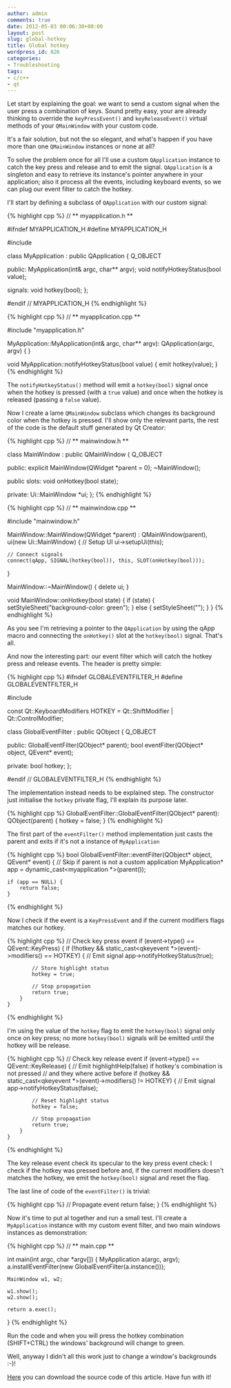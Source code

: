 ```yaml
---
author: admin
comments: true
date: 2012-05-03 00:06:30+00:00
layout: post
slug: global-hotkey
title: Global hotkey
wordpress_id: 826
categories:
- Troubleshooting
tags:
- c/c++
- qt
---
```


Let start by explaining the goal: we want to send a custom signal when the user press a combination of keys. Sound pretty easy, your are already thinking to override the `keyPressEvent()` and `keyReleaseEvent()` virtual methods of your `QMainWindow` with your custom code.

It's a fair solution, but not the so elegant, and what's happen if you have more than one `QMainWindow` instances or none at all?

<!--more-->

To solve the problem once for all I'll use a custom `QApplication` instance to catch the key press and release and to emit the signal. `QApplication` is a singleton and easy to retrieve its instance's pointer anywhere in your application; also it process all the events, including keyboard events, so we can plug our event filter to catch the hotkey.

I'll start by defining a subclass of `QApplication` with our custom signal:

{% highlight cpp %}
// ** myapplication.h **

#ifndef MYAPPLICATION_H
#define MYAPPLICATION_H

#include <qapplication>

class MyApplication : public QApplication
{
    Q_OBJECT

public:
    MyApplication(int& argc, char** argv);
    void notifyHotkeyStatus(bool value);

signals:
    void hotkey(bool);
};

#endif // MYAPPLICATION_H
{% endhighlight %}


{% highlight cpp %}
// ** myapplication.cpp **

#include "myapplication.h"


MyApplication::MyApplication(int& argc, char** argv):
    QApplication(argc, argv)
{
}


void MyApplication::notifyHotkeyStatus(bool value) {
    emit hotkey(value);
}
{% endhighlight %}

The `notifyHotkeyStatus()` method will emit a `hotkey(bool)` signal once when the hotkey is pressed (with a `true` value) and once when the hotkey is released (passing a `false` value).

Now I create a lame `QMainWindow` subclass which changes its background color when the hotkey is pressed. I'll show only the relevant parts, the rest of the code is the default stuff generated by Qt Creator:

{% highlight cpp %}
// ** mainwindow.h **

class MainWindow : public QMainWindow
{
    Q_OBJECT

public:
    explicit MainWindow(QWidget *parent = 0);
    ~MainWindow();

public slots:
    void onHotkey(bool state);

private:
    Ui::MainWindow *ui;
};
{% endhighlight %}


{% highlight cpp %}
// ** mainwindow.cpp **

#include "mainwindow.h"


MainWindow::MainWindow(QWidget *parent) :
    QMainWindow(parent),
    ui(new Ui::MainWindow)
{
    // Setup UI
    ui->setupUi(this);

    // Connect signals
    connect(qApp, SIGNAL(hotkey(bool)), this, SLOT(onHotkey(bool)));
}

MainWindow::~MainWindow()
{
    delete ui;
}

void MainWindow::onHotkey(bool state) {
    if (state) {
        setStyleSheet("background-color: green");
    } else {
        setStyleSheet("");
    }
}
{% endhighlight %}

As you see I'm retrieving a pointer to the `QApplication` by using the qApp macro and connecting the `onHotkey()` slot at the `hotkey(bool)` signal. That's all.

And now the interesting part: our event filter which will catch the hotkey press and release events. The header is pretty simple:

{% highlight cpp %}
#ifndef GLOBALEVENTFILTER_H
#define GLOBALEVENTFILTER_H

#include <qobject>


const Qt::KeyboardModifiers HOTKEY = Qt::ShiftModifier | Qt::ControlModifier;


class GlobalEventFilter : public QObject
{
    Q_OBJECT

public:
    GlobalEventFilter(QObject* parent);
    bool eventFilter(QObject* object, QEvent* event);

private:
    bool hotkey;
};

#endif // GLOBALEVENTFILTER_H
{% endhighlight %}

The implementation instead needs to be explained step. The constructor just initialise the `hotkey` private flag, I'll explain its purpose later.

{% highlight cpp %}
GlobalEventFilter::GlobalEventFilter(QObject* parent):
    QObject(parent)
{
    hotkey = false;
}
{% endhighlight %}

The first part of the `eventFilter()` method implementation just casts the parent and exits if it's not a instance of `MyApplication`

{% highlight cpp %}
bool GlobalEventFilter::eventFilter(QObject* object, QEvent* event) {
    // Skip if parent is not a custom application
    MyApplication* app = dynamic_cast<myapplication *>(parent());

    if (app == NULL) {
        return false;
    }
{% endhighlight %}

Now I check if the event is a `KeyPressEvent` and if the current modifiers flags matches our hotkey.

{% highlight cpp %}
    // Check key press event
    if (event->type() == QEvent::KeyPress) {
        if (!hotkey && static_cast<qkeyevent *>(event)->modifiers() == HOTKEY) {
            // Emit signal
            app->notifyHotkeyStatus(true);

            // Store highlight status
            hotkey = true;

            // Stop propagation
            return true;
        }
    }
{% endhighlight %}

I'm using the value of the `hotkey` flag to emit the `hotkey(bool)` signal only once on key press; no more `hotkey(bool)` signals will be emitted until the hotkey will be release.

{% highlight cpp %}
    // Check key release event
    if (event->type() == QEvent::KeyRelease) {
        // Emit highlightHelp(false) if hotkey's combination is not pressed
        // and they where active before
        if (hotkey && static_cast<qkeyevent *>(event)->modifiers() != HOTKEY) {
            // Emit signal
            app->notifyHotkeyStatus(false);

            // Reset highlight status
            hotkey = false;

            // Stop propagation
            return true;
        }
    }
{% endhighlight %}

The key release event check its specular to the key press event check: I check if the hotkey was pressed before and, if the current modifiers doesn't matches the hotkey, we emit the `hotkey(bool)` signal and reset the flag.

The last line of code of the `eventFilter()` is trivial:

{% highlight cpp %}
    // Propagate event
    return false;
}
{% endhighlight %}

Now it's time to put al together and run a small test. I'll create a `MyApplication` instance with my custom event filter, and two main windows instances as demonstration:

{% highlight cpp %}
// ** main.cpp **

int main(int argc, char *argv[])
{
    MyApplication a(argc, argv);
    a.installEventFilter(new GlobalEventFilter(a.instance()));

    MainWindow w1, w2;

    w1.show();
    w2.show();

    return a.exec();
}
{% endhighlight %}

Run the code and when you will press the hotkey combination (SHIFT+CTRL) the windows' background will change to green.

Well, anyway I didn't all this work just to change a window's backgrounds :-)!

[Here](http://www.expobrain.net/media/2012/05/global_hotkey.tar.gz) you can download the source code of this article. Have fun with it!
